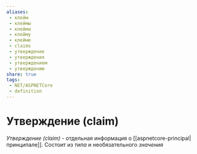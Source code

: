 ```yaml
---
aliases:
 - клейм
 - клеймы
 - клейма
 - клейму
 - клейме
 - claims
 - утверждение
 - утверждения
 - утверждением
 - утверждению
share: true
tags:
 - NET/ASPNETCore
 - definition
---
```

# Утверждение (claim)
*Утверждение (claim)* - отдельная информация о [[aspnetcore-principal|принципале]]. Состоит из *типа* и необязательного *значения*
